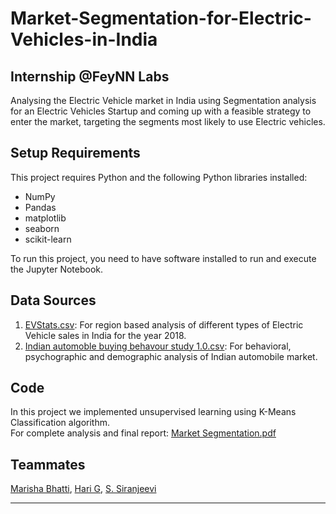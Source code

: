 # Market-Segmentation-for-Electric-Vehicles-in-India
## Internship @FeyNN Labs
Analysing the Electric Vehicle market in India using Segmentation analysis for an Electric Vehicles Startup and coming up with a feasible strategy to enter the market, targeting the segments most likely to use Electric vehicles.<br>
## Setup Requirements
This project requires Python and the following Python libraries installed:<br>
- NumPy
- Pandas
- matplotlib
- seaborn
- scikit-learn

To run this project, you need to have software installed to run and execute the Jupyter Notebook.
## Data Sources
1. [EVStats.csv](https://electricvehicles.in/electric-vehicles-sales-report-in-india-2018/): For region based analysis of different types of Electric Vehicle sales in India for the year 2018.
2. [Indian automoble buying behavour study 1.0.csv](https://www.kaggle.com/karivedha/indian-consumers-cars-purchasing-behaviour): For behavioral, psychographic and demographic analysis of Indian automobile market.
## Code
In this project we implemented unsupervised learning using K-Means Classification algorithm.<br>
For complete analysis and final report: [Market Segmentation.pdf](https://github.com/Marisha18/Market-Segmentation-for-Electric-Vehicles-in-India/blob/main/Market%20Segmentation.pdf)
## Teammates
[Marisha Bhatti](https://github.com/Marisha18), [Hari G](https://github.com/hari-ajidesh), [S. Siranjeevi](https://github.com/siranjeevi21)
- - -
